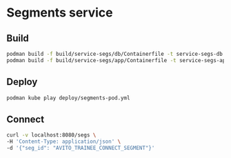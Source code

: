# Segments service

## Build

```bash
podman build -f build/service-segs/db/Containerfile -t service-segs-db
podman build -f build/service-segs/app/Containerfile -t service-segs-app .
```

## Deploy

```bash
podman kube play deploy/segments-pod.yml
```

## Connect

```bash
curl -v localhost:8080/segs \
-H 'Content-Type: application/json' \
-d '{"seg_id": "AVITO_TRAINEE_CONNECT_SEGMENT"}'
```
